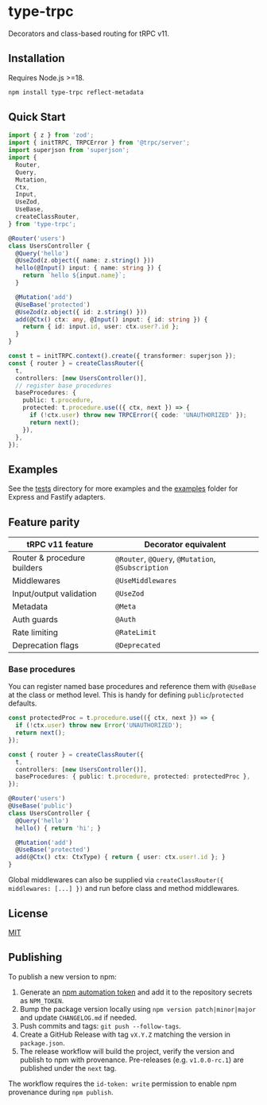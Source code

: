 # type-trpc

Decorators and class-based routing for tRPC v11.

## Installation

Requires Node.js >=18.

```bash
npm install type-trpc reflect-metadata
```

## Quick Start

```ts
import { z } from 'zod';
import { initTRPC, TRPCError } from '@trpc/server';
import superjson from 'superjson';
import {
  Router,
  Query,
  Mutation,
  Ctx,
  Input,
  UseZod,
  UseBase,
  createClassRouter,
} from 'type-trpc';

@Router('users')
class UsersController {
  @Query('hello')
  @UseZod(z.object({ name: z.string() }))
  hello(@Input() input: { name: string }) {
    return `hello ${input.name}`;
  }

  @Mutation('add')
  @UseBase('protected')
  @UseZod(z.object({ id: z.string() }))
  add(@Ctx() ctx: any, @Input() input: { id: string }) {
    return { id: input.id, user: ctx.user?.id };
  }
}

const t = initTRPC.context().create({ transformer: superjson });
const { router } = createClassRouter({
  t,
  controllers: [new UsersController()],
  // register base procedures
  baseProcedures: {
    public: t.procedure,
    protected: t.procedure.use(({ ctx, next }) => {
      if (!ctx.user) throw new TRPCError({ code: 'UNAUTHORIZED' });
      return next();
    }),
  },
});
```

## Examples

See the [tests](./tests) directory for more examples and the [examples](./examples) folder for Express and Fastify adapters.

## Feature parity

| tRPC v11 feature | Decorator equivalent |
| ---------------- | -------------------- |
| Router & procedure builders | `@Router`, `@Query`, `@Mutation`, `@Subscription` |
| Middlewares | `@UseMiddlewares` |
| Input/output validation | `@UseZod` |
| Metadata | `@Meta` |
| Auth guards | `@Auth` |
| Rate limiting | `@RateLimit` |
| Deprecation flags | `@Deprecated` |

### Base procedures

You can register named base procedures and reference them with `@UseBase` at the class or method level. This is handy for defining
`public`/`protected` defaults.

```ts
const protectedProc = t.procedure.use(({ ctx, next }) => {
  if (!ctx.user) throw new Error('UNAUTHORIZED');
  return next();
});

const { router } = createClassRouter({
  t,
  controllers: [new UsersController()],
  baseProcedures: { public: t.procedure, protected: protectedProc },
});

@Router('users')
@UseBase('public')
class UsersController {
  @Query('hello')
  hello() { return 'hi'; }

  @Mutation('add')
  @UseBase('protected')
  add(@Ctx() ctx: CtxType) { return { user: ctx.user!.id }; }
}
```

Global middlewares can also be supplied via `createClassRouter({ middlewares: [...] })` and run before class and method middlewares.

## License

[MIT](./LICENSE)

## Publishing

To publish a new version to npm:

1. Generate an [npm automation token](https://docs.npmjs.com/creating-and-viewing-access-tokens) and add it to the repository secrets as `NPM_TOKEN`.
2. Bump the package version locally using `npm version patch|minor|major` and update `CHANGELOG.md` if needed.
3. Push commits and tags: `git push --follow-tags`.
4. Create a GitHub Release with tag `vX.Y.Z` matching the version in `package.json`.
5. The release workflow will build the project, verify the version and publish to npm with provenance. Pre-releases (e.g. `v1.0.0-rc.1`) are published under the `next` tag.

The workflow requires the `id-token: write` permission to enable npm provenance during `npm publish`.

